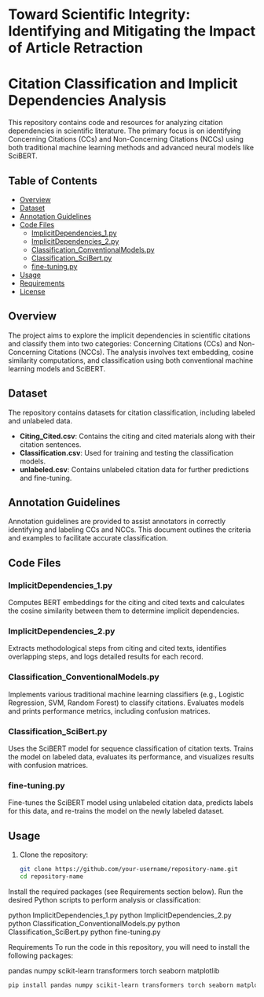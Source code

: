 # Toward Scientific Integrity: Identifying and Mitigating the Impact of Article Retraction
# Citation Classification and Implicit Dependencies Analysis

This repository contains code and resources for analyzing citation dependencies in scientific literature. The primary focus is on identifying Concerning Citations (CCs) and Non-Concerning Citations (NCCs) using both traditional machine learning methods and advanced neural models like SciBERT. 

## Table of Contents

- [Overview](#overview)
- [Dataset](#dataset)
- [Annotation Guidelines](#annotation-guidelines)
- [Code Files](#code-files)
  - [ImplicitDependencies_1.py](#implicitdependencies_1py)
  - [ImplicitDependencies_2.py](#implicitdependencies_2py)
  - [Classification_ConventionalModels.py](#classification_conventionalmodels)
  - [Classification_SciBert.py](#classification_scibertpy)
  - [fine-tuning.py](#fine-tuningpy)
- [Usage](#usage)
- [Requirements](#requirements)
- [License](#license)

## Overview

The project aims to explore the implicit dependencies in scientific citations and classify them into two categories: Concerning Citations (CCs) and Non-Concerning Citations (NCCs). The analysis involves text embedding, cosine similarity computations, and classification using both conventional machine learning models and SciBERT.

## Dataset

The repository contains datasets for citation classification, including labeled and unlabeled data. 

- **Citing_Cited.csv**: Contains the citing and cited materials along with their citation sentences.
- **Classification.csv**: Used for training and testing the classification models.
- **unlabeled.csv**: Contains unlabeled citation data for further predictions and fine-tuning.

## Annotation Guidelines

Annotation guidelines are provided to assist annotators in correctly identifying and labeling CCs and NCCs. This document outlines the criteria and examples to facilitate accurate classification.

## Code Files

### ImplicitDependencies_1.py

Computes BERT embeddings for the citing and cited texts and calculates the cosine similarity between them to determine implicit dependencies.

### ImplicitDependencies_2.py

Extracts methodological steps from citing and cited texts, identifies overlapping steps, and logs detailed results for each record.

### Classification_ConventionalModels.py

Implements various traditional machine learning classifiers (e.g., Logistic Regression, SVM, Random Forest) to classify citations. Evaluates models and prints performance metrics, including confusion matrices.

### Classification_SciBert.py

Uses the SciBERT model for sequence classification of citation texts. Trains the model on labeled data, evaluates its performance, and visualizes results with confusion matrices.

### fine-tuning.py

Fine-tunes the SciBERT model using unlabeled citation data, predicts labels for this data, and re-trains the model on the newly labeled dataset.

## Usage

1. Clone the repository:
   ```bash
   git clone https://github.com/your-username/repository-name.git
   cd repository-name


Install the required packages (see Requirements section below).
Run the desired Python scripts to perform analysis or classification:

python ImplicitDependencies_1.py
python ImplicitDependencies_2.py
python Classification_ConventionalModels.py
python Classification_SciBert.py
python fine-tuning.py

Requirements
To run the code in this repository, you will need to install the following packages:

pandas
numpy
scikit-learn
transformers
torch
seaborn
matplotlib

```bash
pip install pandas numpy scikit-learn transformers torch seaborn matplotlib

